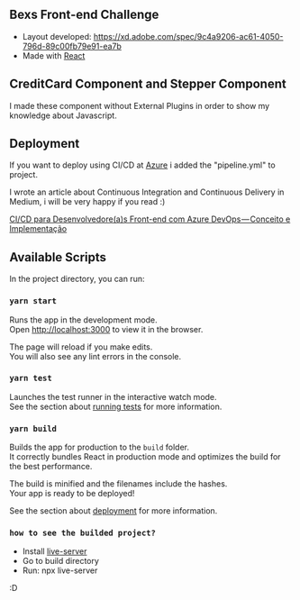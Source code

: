 ## Bexs Front-end Challenge
* Layout developed: https://xd.adobe.com/spec/9c4a9206-ac61-4050-796d-89c00fb79e91-ea7b
* Made with <a href="https://reactjs.org/">React</a>

## CreditCard Component and Stepper Component

I made these component without External Plugins in order to show my knowledge about Javascript.

## Deployment

If you want to deploy using CI/CD at <a href="https://azure.microsoft.com/">Azure</a> i added the "pipeline.yml" to project.

I wrote an article about Continuous Integration and Continuous Delivery in Medium, i will be very happy if you read :)

<a href="https://medium.com/@lucasalbuquerquejs/ci-cd-para-desenvolvedore-a-s-front-end-com-azure-devops-conceito-e-implementa%C3%A7%C3%A3o-a832b120762f">CI/CD para Desenvolvedore(a)s Front-end com Azure DevOps — Conceito e Implementação</a>

## Available Scripts

In the project directory, you can run:

### `yarn start`

Runs the app in the development mode.<br />
Open [http://localhost:3000](http://localhost:3000) to view it in the browser.

The page will reload if you make edits.<br />
You will also see any lint errors in the console.

### `yarn test`

Launches the test runner in the interactive watch mode.<br />
See the section about [running tests](https://facebook.github.io/create-react-app/docs/running-tests) for more information.

### `yarn build`

Builds the app for production to the `build` folder.<br />
It correctly bundles React in production mode and optimizes the build for the best performance.

The build is minified and the filenames include the hashes.<br />
Your app is ready to be deployed!

See the section about [deployment](https://facebook.github.io/create-react-app/docs/deployment) for more information.

### `how to see the builded project?`
* Install <a href="#">live-server</a>
* Go to build directory
* Run: npx live-server

:D
